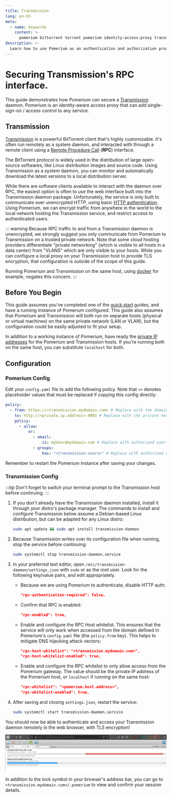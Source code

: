 ```yaml
---
title: Transmission
lang: en-US
meta:
  - name: keywords
    content: >-
      pomerium bittorrent torrent pomerium identity-access-proxy transmission-daemon transmission authentication authorization
description: >-
  Learn how to use Pomerium as an authentication and authorization proxy for a Transmission torrent daemon.
---
```


# Securing Transmission's RPC interface.

This guide demonstrates how Pomerium can secure a [Transmission] daemon. Pomerium is an identity-aware access proxy that can add single-sign-on / access control to any service.

## Transmission

[Transmission] is a powerful BitTorrent client that's highly customizable. It's often run remotely as a system daemon, and interacted with through a remote client using a [Remote Procedure Call](https://en.wikipedia.org/wiki/Remote_procedure_call) (**RPC**) interface.

The BitTorrent protocol is widely used in the distribution of large open-source softwares, like Linux distribution images and source code. Using Transmission as a system daemon, you can monitor and automatically download the latest versions to a local distribution server.

While there are software clients available to interact with the daemon over RPC, the easiest option is often to use the web interface built into the Transmission daemon package. Unfortunately, the service is only built to communicate over unencrypted HTTP, using basic [HTTP authentication](https://developer.mozilla.org/en-US/docs/Web/HTTP/Authentication). Using Pomerium, we can encrypt traffic from anywhere in the world to the local network hosting the Transmission service, and restrict access to authenticated users.

::: warning
Because RPC traffic to and from a Transmission daemon is unencrypted, we strongly suggest you only communicate from Pomerium to Transmission on a trusted private network. Note that some cloud hosting providers differentiate "private networking" (which is visible to all hosts in a data center) from "VLANS" which are only visible to your hosts. While you can configure a local proxy on your Transmission host to provide TLS encryption, that configuration is outside of the scope of this guide.

Running Pomerium and Transmission on the same host, using [docker](/docs/install/readme.md) for example,  negates this concern.
:::

## Before You Begin

This guide assumes you've completed one of the [quick start] guides, and have a running instance of Pomerium configured. This guide also assumes that Pomerium and Transmission will both run on separate hosts (physical or virtual machines) on the same private network (LAN or VLAN), but the configuration could be easily adjusted to fit your setup.

In addition to a working instance of Pomerium, have ready the [private IP addresses](https://en.wikipedia.org/wiki/Private_network#Private_IPv4_addresses) for the Pomerium and Transmission hosts. If you're running both on the same host, you can substitute `localhost` for both.

## Configuration

### Pomerium Config

Edit your `config.yaml` file to add the following policy. Note that `<>` denotes placeholder values that must be replaced if copying this config directly:

```yml
policy:
  - from: https://<transmission.mydomain.com> # Replace with the domain you want to use to access Transmission
    to: http://<private.ip.address>:9091 # Replace with the private network address of the Transmission host, or `localhost` if running on the same host.
    policy:
      - allow:
          or:
            - email:
                is: myUser@mydomain.com # Replace with authorized user(s), or remove if using group permissions only.
            - groups:
                has: "<transmission-users>" # Replace with authorized user group(s), or remove if using user permissions only.
```
Remember to restart the Pomerium instance after saving your changes.

### Transmission Config

:::tip
Don't forget to switch your terminal prompt to the Transmission host before continuing.
:::

1. If you don't already have the Transmission daemon installed, install it through your distro's package manager. The commands to install and configure Transmission below assume a Debian-based Linux distribution, but can be adapted for any Linux distro:

    ```bash
    sudo apt update && sudo apt install transmission-daemon
    ```

1. Because Transmission writes over its configuration file when running, stop the service before continuing:

    ```bash
    sudo systemctl stop transmission-daemon.service
    ```

1. In your preferred text editor, open `/etc/transmission-daemon/settings.json` with `sudo` or as the root user. Look for the following key/value pairs, and edit appropriately.

    - Because we are using Pomerium to authenticate, disable HTTP auth:

      ```json
      "rpc-authentication-required": false,
      ```

    - Confirm that RPC is enabled:

      ```json
      "rpc-enabled": true,
      ```

    - Enable and configure the RPC Host whitelist. This ensures that the service will only work when accessed from the domain defined in Pomerium's `config.yaml` file (the `policy.from` key). This helps to mitigate DNS hijacking attack vectors:

      ```json
      "rpc-host-whitelist": "<transmission.mydomain.com>",
      "rpc-host-whitelist-enabled": true,
      ```

    - Enable and configure the RPC whitelist to only allow access from the Pomerium gateway. The value should be the private IP address of the Pomerium host, or `localhost` if running on the same host:

      ```json
      "rpc-whitelist": "<pomerium.host.address>",
      "rpc-whitelist-enabled": true,
      ```

1. After saving and closing `settings.json`, restart the service:

    ```bash
    sudo systemctl start transmission-daemon.service
    ```

You should now be able to authenticate and access your Transmission daemon remotely in the web browser, with TLS encryption!

![The Transmission web interface, secured with Pomerium](./img/transmission-demo.png)

In addition to the lock symbol in your browser's address bar, you can go to `<transmission.mydomain.com>/.pomerium` to view and confirm your session details.

[Transmission]: https://transmissionbt.com/
[quick start]: /docs/install/readme.md
